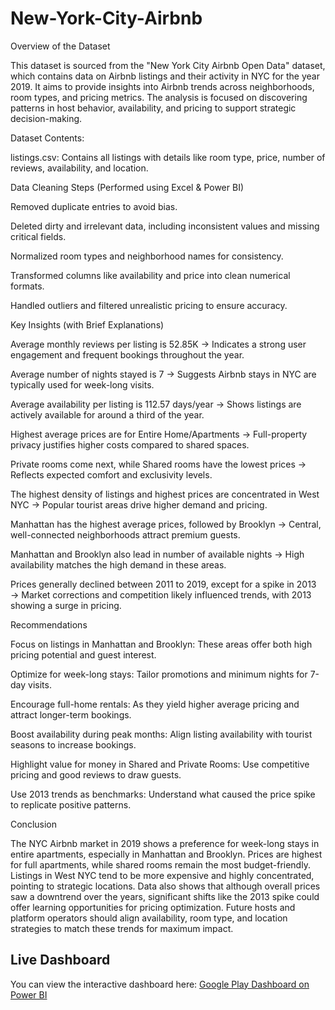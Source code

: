 # New-York-City-Airbnb
Overview of the Dataset

This dataset is sourced from the "New York City Airbnb Open Data" dataset, which contains data on Airbnb listings and their activity in NYC for the year 2019. It aims to provide insights into Airbnb trends across neighborhoods, room types, and pricing metrics. The analysis is focused on discovering patterns in host behavior, availability, and pricing to support strategic decision-making.

Dataset Contents:

listings.csv: Contains all listings with details like room type, price, number of reviews, availability, and location.

Data Cleaning Steps (Performed using Excel & Power BI)

Removed duplicate entries to avoid bias.

Deleted dirty and irrelevant data, including inconsistent values and missing critical fields.

Normalized room types and neighborhood names for consistency.

Transformed columns like availability and price into clean numerical formats.

Handled outliers and filtered unrealistic pricing to ensure accuracy.

Key Insights (with Brief Explanations)

Average monthly reviews per listing is 52.85K
→ Indicates a strong user engagement and frequent bookings throughout the year.

Average number of nights stayed is 7
→ Suggests Airbnb stays in NYC are typically used for week-long visits.

Average availability per listing is 112.57 days/year
→ Shows listings are actively available for around a third of the year.

Highest average prices are for Entire Home/Apartments
→ Full-property privacy justifies higher costs compared to shared spaces.

Private rooms come next, while Shared rooms have the lowest prices
→ Reflects expected comfort and exclusivity levels.

The highest density of listings and highest prices are concentrated in West NYC
→ Popular tourist areas drive higher demand and pricing.

Manhattan has the highest average prices, followed by Brooklyn
→ Central, well-connected neighborhoods attract premium guests.

Manhattan and Brooklyn also lead in number of available nights
→ High availability matches the high demand in these areas.

Prices generally declined between 2011 to 2019, except for a spike in 2013
→ Market corrections and competition likely influenced trends, with 2013 showing a surge in pricing.

Recommendations

Focus on listings in Manhattan and Brooklyn: These areas offer both high pricing potential and guest interest.

Optimize for week-long stays: Tailor promotions and minimum nights for 7-day visits.

Encourage full-home rentals: As they yield higher average pricing and attract longer-term bookings.

Boost availability during peak months: Align listing availability with tourist seasons to increase bookings.

Highlight value for money in Shared and Private Rooms: Use competitive pricing and good reviews to draw guests.

Use 2013 trends as benchmarks: Understand what caused the price spike to replicate positive patterns.

Conclusion

The NYC Airbnb market in 2019 shows a preference for week-long stays in entire apartments, especially in Manhattan and Brooklyn. Prices are highest for full apartments, while shared rooms remain the most budget-friendly. Listings in West NYC tend to be more expensive and highly concentrated, pointing to strategic locations. Data also shows that although overall prices saw a downtrend over the years, significant shifts like the 2013 spike could offer learning opportunities for pricing optimization. Future hosts and platform operators should align availability, room type, and location strategies to match these trends for maximum impact.

## Live Dashboard

You can view the interactive dashboard here: [Google Play Dashboard on Power BI](https://app.powerbi.com/view?r=eyJrIjoiNDM4N2RlODYtYWM0NC00MTVmLTg5ZmEtOTc5Zjc1Zjc1NjZkIiwidCI6IjJiYjZlNWJjLWMxMDktNDdmYi05NDMzLWMxYzZmNGZhMzNmZiIsImMiOjl9)

